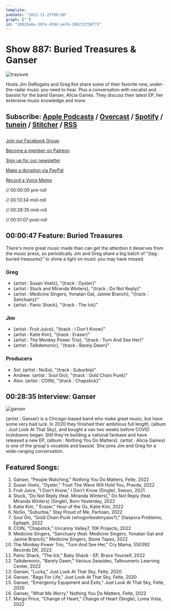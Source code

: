 ```yaml
---
template: 
pubdate: "2022-11-25T00:00"
graph: [""]
id: "20825a0a-307e-459d-ae74-39b722f50f73"
---
```






# Show 887: Buried Treasures & Ganser

![traysure](https://static.soundopinions.org/images/2022/traysure.png)

Hosts Jim DeRogatis and Greg Kot share some of their favorite new, under-the-radar music you need to hear. Plus a conversation with vocalist and bassist for the band Ganser, Alicia Gaines. They discuss their latest EP, her extensive music knowledge and more. 



## Subscribe: [Apple Podcasts](https://itunes.apple.com/us/podcast/sound-opinions/id94793843) / [Overcast](https://overcast.fm/itunes94793843/sound-opinions) / [Spotify](https://open.spotify.com/show/1kNR8YL7TBrQuRxDdS4wtU) / [tunein](https://tunein.com/podcasts/Music-Podcasts/Sound-Opinions-p60273/) / [Stitcher](http://www.stitcher.com/podcast/sound-opinions) / [RSS](https://feeds.simplecast.com/Nn6fjnB0)



## 

[Join our Facebook Group](https://bit.ly/3sivr9T)

[Become a member on Patreon](https://bit.ly/3slWZvc)

[Sign up for our newsletter](https://bit.ly/3eEvRnG)

[Make a donation via PayPal](https://bit.ly/3dmt9lU)

[Record a Voice Memo](https://bit.ly/2RyD5Ah)

// 00:00:00 pre-roll

// 00:13:34 mid-roll

// 00:28:35 mid-roll

// 00:51:07 post-roll



## 00:00:47 Feature: Buried Treasures

There's more great music made than can get the attention it deserves from the music press, so periodically Jim and Greg share a big batch of “{tag : buried treasures}” to shine a light on music you may have missed.


### Greg

- {artist : Susan Voelz}, "{track : Oyster}"
- {artist : Stuck and Miranda Winters}, "{track : Do Not Reply}"
- {artist : Medicine Singers, Yonatan Gat, Jaimie Branch}, "{track : Sanctuary}"
- {artist : Panic Shack}, "{track : The Ick}"


### Jim

- {artist : Fruit Juice}, "{track : I Don't Know}"
- {artist : Katie Kim}, "{track : Eraser}"
- {artist : The Monkey Power Trio}, "{track : Turn And See Her}"
- {artist : Talkdemonic}, "{track : Barely Dawn}"


### Producers

- Sol: {artist : NoSo}, "{track : Suburbia}"
- Andrew: {artist : Soul Glo}, "{track : Gold Chain Punk}"
- Alex: {artist : COIN}, "{track : Chapstick}"



## 00:28:35 Interview: Ganser

![ganser](https://static.soundopinions.org/images/2022/ganser.jpeg)

{artist : Ganser} is a Chicago-based band who make great music, but have some very bad luck. In 2020 they finished their ambitious full length, {album : Just Look At That Sky}, and bought a van two weeks before COVID lockdowns began. Still they're building a national fanbase and have released a new EP, {album : Nothing You Do Matters}. {artist : Alicia Gaines} is one of the group's vocalists and bassist. She joins Jim and Greg for a wide-ranging conversation.



## Featured Songs:

1. Ganser, "People Watching," Nothing You Do Matters, Felte, 2022
2. Susan Voelz, "Oyster," Trust The Wave Will Hold You, Pravda, 2022
3. Fruit Juice, "I Don't Know," I Don't Know (Single), Swoon, 2021
4. Stuck, "Do Not Reply (feat. Miranda Winters)," Do Not Reply (feat. Miranda Winters) (Single), Born Yesterday, 2022
5. Katie Kim, " Eraser," Hour of the Ox, Katie Kim, 2022
6. NoSo, "Suburbia," Stay Proud of Me, Partisan, 2022
7. Soul Glo, "Gold Chain Punk (whogonbeatmyass?)," Diaspora Problems, Epitaph, 2022
8. COIN, "Chapstick," Uncanny Valley7, 10K Projects, 2022
9. Medicine Singers, "Sanctuary (feat. Medicine Singers, Yonatan Gat and Jaimie Branch)," Medicine Singers, Stone Tapes, 2022
10. The Monkey Power Trio, "Turn And See Her," Cry Mama, 550392 Records DK, 2022
11. Panic Shack, "The Ick," Baby Shack - EP, Brace Yourself, 2022
12. Talkdemonic, "Barely Dawn," Various Seasides, Talknumeric Learning Center, 2022
13. Ganser, "Lucky," Just Look At That Sky, Felte, 2020
14. Ganser, "Bags For Life," Just Look At That Sky, Felte, 2020
15. Ganser, "Emergency Equipment and Exits," Just Look At That Sky, Felte, 2020
16. Ganser, "What Me Worry," Nothing You Do Matters, Felte, 2022
17. Margo Price, "Change of Heart," Change of Heart (Single), Loma Vista, 2022